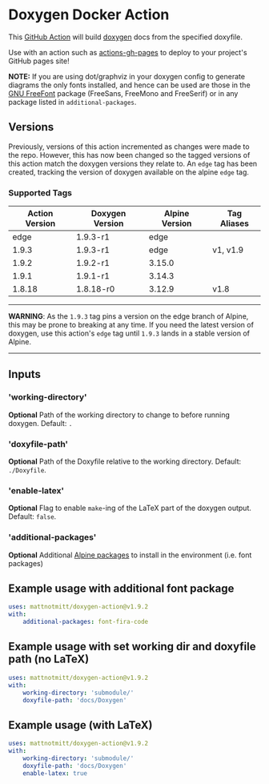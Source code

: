 # Doxygen Docker Action

This [GitHub Action](https://github.com/features/actions) will build [doxygen](http://doxygen.nl/) docs from the specified doxyfile.

Use with an action such as [actions-gh-pages](https://github.com/peaceiris/actions-gh-pages) to deploy to your project's GitHub pages site!

**NOTE:** If you are using dot/graphviz in your doxygen config to generate diagrams the only fonts installed, and hence can be used are those in the [GNU FreeFont](https://www.gnu.org/software/freefont/) package (FreeSans, FreeMono and FreeSerif) or in any package listed in `additional-packages`.

## Versions
Previously, versions of this action incremented as changes were made to the repo. However, this has now been changed so the tagged versions of this action match the doxygen versions they relate to.
An `edge` tag has been created, tracking the version of doxygen available on the alpine `edge` tag.

### Supported Tags
| Action Version | Doxygen Version | Alpine Version | Tag Aliases |
|----------------|-----------------|----------------|-------------|
| edge           | 1.9.3-r1        | edge           |             |
| 1.9.3          | 1.9.3-r1        | edge           | v1, v1.9    |
| 1.9.2          | 1.9.2-r1        | 3.15.0         |             |
| 1.9.1          | 1.9.1-r1        | 3.14.3         |             |
| 1.8.18         | 1.8.18-r0       | 3.12.9         | v1.8        |

---
**WARNING**: As the `1.9.3` tag pins a version on the edge branch of Alpine, this may be prone to breaking at any time. 
If you need the latest version of doxygen, use this action's `edge` tag until `1.9.3` lands in a stable version of Alpine.

---

## Inputs

### 'working-directory'

**Optional** Path of the working directory to change to before running doxygen. Default: `.`

### 'doxyfile-path'

**Optional** Path of the Doxyfile relative to the working directory. Default: `./Doxyfile`.

### 'enable-latex'

**Optional** Flag to enable `make`-ing of the LaTeX part of the doxygen output. Default: `false`.

### 'additional-packages'

**Optional** Additional [Alpine packages](https://pkgs.alpinelinux.org/packages) to install in the environment (i.e. font packages)

## Example usage with additional font package
```yaml
uses: mattnotmitt/doxygen-action@v1.9.2
with:
    additional-packages: font-fira-code
```

## Example usage with set working dir and doxyfile path (no LaTeX)

```yaml
uses: mattnotmitt/doxygen-action@v1.9.2
with:
    working-directory: 'submodule/'
    doxyfile-path: 'docs/Doxygen'
```

## Example usage (with LaTeX)

```yaml
uses: mattnotmitt/doxygen-action@v1.9.2
with:
    working-directory: 'submodule/'
    doxyfile-path: 'docs/Doxygen'
    enable-latex: true
```
